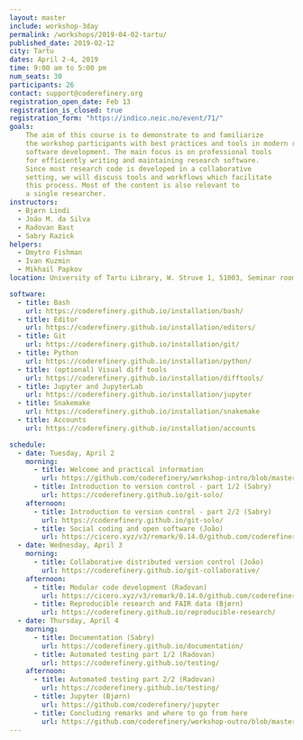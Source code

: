 ```yaml
---
layout: master
include: workshop-3day
permalink: /workshops/2019-04-02-tartu/
published_date: 2019-02-12
city: Tartu
dates: April 2-4, 2019
time: 9:00 am to 5:00 pm
num_seats: 30
participants: 26
contact: support@coderefinery.org
registration_open_date: Feb 13
registration_is_closed: true
registration_form: "https://indico.neic.no/event/71/"
goals:
    The aim of this course is to demonstrate to and familiarize
    the workshop participants with best practices and tools in modern research
    software development. The main focus is on professional tools
    for efficiently writing and maintaining research software.
    Since most research code is developed in a collaborative
    setting, we will discuss tools and workflows which facilitate
    this process. Most of the content is also relevant to
    a single researcher.
instructors:
  - Bjørn Lindi
  - João M. da Silva
  - Radovan Bast
  - Sabry Razick
helpers:
  - Dmytro Fishman
  - Ivan Kuzmin
  - Mikhail Papkov
location: University of Tartu Library, W. Struve 1, 51003, Seminar room Kodavere.

software:
  - title: Bash
    url: https://coderefinery.github.io/installation/bash/
  - title: Editor
    url: https://coderefinery.github.io/installation/editors/
  - title: Git
    url: https://coderefinery.github.io/installation/git/
  - title: Python
    url: https://coderefinery.github.io/installation/python/
  - title: (optional) Visual diff tools
    url: https://coderefinery.github.io/installation/difftools/
  - title: Jupyter and JupyterLab
    url: https://coderefinery.github.io/installation/jupyter
  - title: Snakemake
    url: https://coderefinery.github.io/installation/snakemake
  - title: Accounts
    url: https://coderefinery.github.io/installation/accounts

schedule:
  - date: Tuesday, April 2
    morning:
      - title: Welcome and practical information
        url: https://github.com/coderefinery/workshop-intro/blob/master/README.md
      - title: Introduction to version control - part 1/2 (Sabry)
        url: https://coderefinery.github.io/git-solo/
    afternoon:
      - title: Introduction to version control - part 2/2 (Sabry)
        url: https://coderefinery.github.io/git-solo/
      - title: Social coding and open software (João)
        url: https://cicero.xyz/v3/remark/0.14.0/github.com/coderefinery/social-coding/master/talk.md
  - date: Wednesday, April 3
    morning:
      - title: Collaborative distributed version control (João)
        url: https://coderefinery.github.io/git-collaborative/
    afternoon:
      - title: Modular code development (Radovan)
        url: https://cicero.xyz/v3/remark/0.14.0/github.com/coderefinery/modular-code-development/master/talk.md
      - title: Reproducible research and FAIR data (Bjørn)
        url: https://coderefinery.github.io/reproducible-research/
  - date: Thursday, April 4
    morning:
      - title: Documentation (Sabry)
        url: https://coderefinery.github.io/documentation/
      - title: Automated testing part 1/2 (Radovan)
        url: https://coderefinery.github.io/testing/
    afternoon:
      - title: Automated testing part 2/2 (Radovan)
        url: https://coderefinery.github.io/testing/
      - title: Jupyter (Bjørn)
        url: https://github.com/coderefinery/jupyter
      - title: Concluding remarks and where to go from here
        url: https://github.com/coderefinery/workshop-outro/blob/master/README.md
---
```

